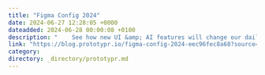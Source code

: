 ```yaml
---
title: "Figma Config 2024"
date: 2024-06-27 12:28:05 +0000
dateadded: 2024-06-28 00:00:08 +0100
description: "    See how new UI &amp; AI features will change our daily design workflows.  Continue reading on Prototypr »  "
link: "https://blog.prototypr.io/figma-config-2024-eec96fec8a68?source=rss----eb297ea1161a---4"
category:
directory: _directory/prototypr.md
---
```

